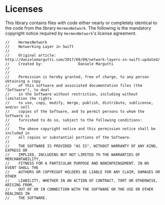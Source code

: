#  Licenses

This library contains files with code either nearly or completely identical to the code from the library `HermesNetwork`. The following is the mandatory copyright notice required by `HermesNetwork`'s license agreement.

```
//    HermesNetwork
//    Networking Layer in Swift
//
//    Original article:        http://danielemargutti.com/2017/09/09/network-layers-in-swift-updated/
//    Created by:                Daniele Margutti
//
//
//    Permission is hereby granted, free of charge, to any person obtaining a copy
//    of this software and associated documentation files (the "Software"), to deal
//    in the Software without restriction, including without limitation the rights
//    to use, copy, modify, merge, publish, distribute, sublicense, and/or sell
//    copies of the Software, and to permit persons to whom the Software is
//    furnished to do so, subject to the following conditions:
//
//    The above copyright notice and this permission notice shall be included in
//    all copies or substantial portions of the Software.
//
//    THE SOFTWARE IS PROVIDED "AS IS", WITHOUT WARRANTY OF ANY KIND, EXPRESS OR
//    IMPLIED, INCLUDING BUT NOT LIMITED TO THE WARRANTIES OF MERCHANTABILITY,
//    FITNESS FOR A PARTICULAR PURPOSE AND NONINFRINGEMENT. IN NO EVENT SHALL THE
//    AUTHORS OR COPYRIGHT HOLDERS BE LIABLE FOR ANY CLAIM, DAMAGES OR OTHER
//    LIABILITY, WHETHER IN AN ACTION OF CONTRACT, TORT OR OTHERWISE, ARISING FROM,
//    OUT OF OR IN CONNECTION WITH THE SOFTWARE OR THE USE OR OTHER DEALINGS IN
//    THE SOFTWARE.
```

